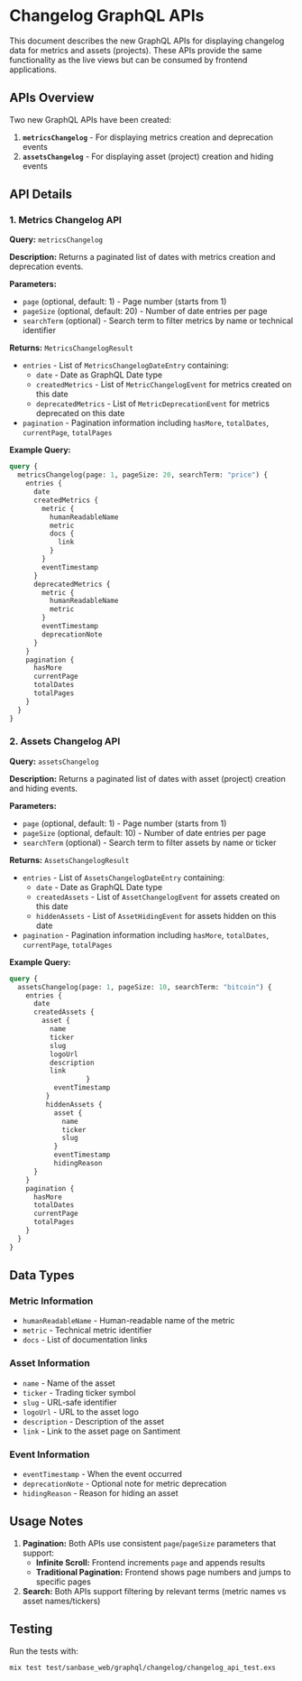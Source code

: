 # Changelog GraphQL APIs

This document describes the new GraphQL APIs for displaying changelog data for metrics and assets (projects). These APIs provide the same functionality as the live views but can be consumed by frontend applications.

## APIs Overview

Two new GraphQL APIs have been created:

1. **`metricsChangelog`** - For displaying metrics creation and deprecation events
2. **`assetsChangelog`** - For displaying asset (project) creation and hiding events

## API Details

### 1. Metrics Changelog API

**Query:** `metricsChangelog`

**Description:** Returns a paginated list of dates with metrics creation and deprecation events.

**Parameters:**
- `page` (optional, default: 1) - Page number (starts from 1)
- `pageSize` (optional, default: 20) - Number of date entries per page  
- `searchTerm` (optional) - Search term to filter metrics by name or technical identifier

**Returns:** `MetricsChangelogResult`
- `entries` - List of `MetricsChangelogDateEntry` containing:
  - `date` - Date as GraphQL Date type
  - `createdMetrics` - List of `MetricChangelogEvent` for metrics created on this date
  - `deprecatedMetrics` - List of `MetricDeprecationEvent` for metrics deprecated on this date
- `pagination` - Pagination information including `hasMore`, `totalDates`, `currentPage`, `totalPages`

**Example Query:**
```graphql
query {
  metricsChangelog(page: 1, pageSize: 20, searchTerm: "price") {
    entries {
      date
      createdMetrics {
        metric {
          humanReadableName
          metric
          docs {
            link
          }
        }
        eventTimestamp
      }
      deprecatedMetrics {
        metric {
          humanReadableName
          metric
        }
        eventTimestamp
        deprecationNote
      }
    }
    pagination {
      hasMore
      currentPage
      totalDates
      totalPages
    }
  }
}
```

### 2. Assets Changelog API

**Query:** `assetsChangelog`

**Description:** Returns a paginated list of dates with asset (project) creation and hiding events.

**Parameters:**
- `page` (optional, default: 1) - Page number (starts from 1)
- `pageSize` (optional, default: 10) - Number of date entries per page
- `searchTerm` (optional) - Search term to filter assets by name or ticker

**Returns:** `AssetsChangelogResult`
- `entries` - List of `AssetsChangelogDateEntry` containing:
  - `date` - Date as GraphQL Date type
  - `createdAssets` - List of `AssetChangelogEvent` for assets created on this date
  - `hiddenAssets` - List of `AssetHidingEvent` for assets hidden on this date
- `pagination` - Pagination information including `hasMore`, `totalDates`, `currentPage`, `totalPages`

**Example Query:**
```graphql
query {
  assetsChangelog(page: 1, pageSize: 10, searchTerm: "bitcoin") {
    entries {
      date
      createdAssets {
        asset {
          name
          ticker
          slug
          logoUrl
          description
          link
                   }
           eventTimestamp
         }
         hiddenAssets {
           asset {
             name
             ticker
             slug
           }
           eventTimestamp
           hidingReason
      }
    }
    pagination {
      hasMore
      totalDates
      currentPage
      totalPages
    }
  }
}
```

## Data Types

### Metric Information
- `humanReadableName` - Human-readable name of the metric
- `metric` - Technical metric identifier
- `docs` - List of documentation links

### Asset Information
- `name` - Name of the asset
- `ticker` - Trading ticker symbol
- `slug` - URL-safe identifier
- `logoUrl` - URL to the asset logo
- `description` - Description of the asset
- `link` - Link to the asset page on Santiment

### Event Information
- `eventTimestamp` - When the event occurred
- `deprecationNote` - Optional note for metric deprecation
- `hidingReason` - Reason for hiding an asset


## Usage Notes

1. **Pagination:** Both APIs use consistent `page`/`pageSize` parameters that support:
   - **Infinite Scroll:** Frontend increments `page` and appends results
   - **Traditional Pagination:** Frontend shows page numbers and jumps to specific pages
2. **Search:** Both APIs support filtering by relevant terms (metric names vs asset names/tickers)

## Testing

Run the tests with:
```bash
mix test test/sanbase_web/graphql/changelog/changelog_api_test.exs
```